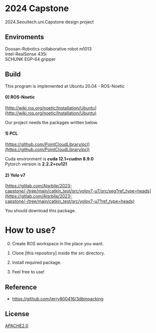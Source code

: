 # 2024 Capstone
2024.Seoultech.uni.Capstone design project 

## Enviroments
Doosan-Robotics collaborative robot m1013 <br>
Intel-RealSense 435i<br>
SCHUNK EGP-64 gripper<br>

## Build
This program is implemented at Ubuntu 20.04 - ROS-Noetic

#### 0) ROS-Noetic
[http://wiki.ros.org/noetic/Installation/Ubuntu](http://wiki.ros.org/noetic/Installation/Ubuntu)<br>

Our project needs the packages written below.<br>

#### 1) PCL
[https://github.com/PointCloudLibrary/pcl](https://github.com/PointCloudLibrary/pcl)<br>

Cuda environment is **cuda 12.1+cudnn 8.9.0** <br>
Pytorch version is **2.2.2+cu121**

#### 2) Yolo v7

[https://gitlab.com/Alsrbile/2023-capstone/-/tree/main/catkin_test/src/yolov7-u7/src/seg?ref_type=heads](https://gitlab.com/Alsrbile/2023-capstone/-/tree/main/catkin_test/src/yolov7-u7?ref_type=heads)<br>

You should download this package.<br>

# How to use?

0. Create ROS workspace in the place you want.

1. Clone [this repository] inside the src directory.

2. Install required package.

3. Feel free to use!

## Reference

* https://github.com/jerry800416/3dbinpacking

## License

[APACHE2.0](https://github.com/2024-Palletizing-System/2024-Capstone/blob/97ec6a8b2618ddeaa44a3a86d2a94cd1d58d414c/LICENSE)
